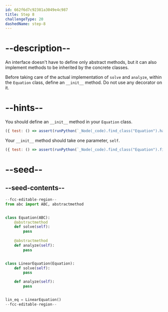 ```yaml
---
id: 662f6d7c92381a3049e4c987
title: Step 8
challengeType: 20
dashedName: step-8
---
```


# --description--

An interface doesn't have to define only abstract methods, but it can also implement methods to be inherited by the concrete classes.

Before taking care of the actual implementation of `solve` and `analyze`, within the `Equation` class, define an `__init__` method. Do not use any decorator on it.

# --hints--

You should define an `__init__` method in your `Equation` class.

```js
({ test: () => assert(runPython(`_Node(_code).find_class("Equation").has_function("__init__")`)) })
```

Your `__init__` method should take one parameter, `self`.

```js
({ test: () => assert(runPython(`_Node(_code).find_class("Equation").find_function("__init__").has_args("self")`)) })
```

# --seed--

## --seed-contents--

```py
--fcc-editable-region--
from abc import ABC, abstractmethod


class Equation(ABC):
    @abstractmethod
    def solve(self):
        pass
        
    @abstractmethod
    def analyze(self):
        pass


class LinearEquation(Equation):
    def solve(self):
        pass

    def analyze(self):
        pass


lin_eq = LinearEquation()
--fcc-editable-region--
```
